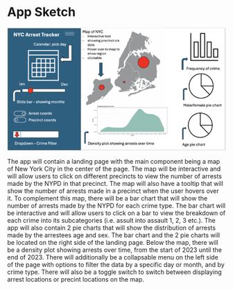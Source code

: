 # App Sketch

![App Sketch](../img/Sketch.png "NYPD Arrest Tracker Sketch")

The app will contain a landing page with the main component being a map of New York City in the center of the page. The map will be interactive and will allow users to click on different precincts to view the number of arrests made by the NYPD in that precinct. The map will also have a tooltip that will show the number of arrests made in a precinct when the user hovers over it. To complement this map, there will be a bar chart that will show the number of arrests made by the NYPD for each crime type. The bar chart will be interactive and will allow users to click on a bar to view the breakdown of each crime into its subcategories (i.e. assult into assault 1, 2, 3 etc.). The app will also contain 2 pie charts that will show the distribution of arrests made by the arrestees age and sex. The bar chart and the 2 pie charts will be located on the right side of the landing page. Below the map, there will be a density plot showing arrests over time, from the start of 2023 until the end of 2023. There will additionally be a collapsable menu on the left side of the page with options to filter the data by a specific day or month, and by crime type. There will also be a toggle switch to switch between displaying arrest locations or precint locations on the map.
